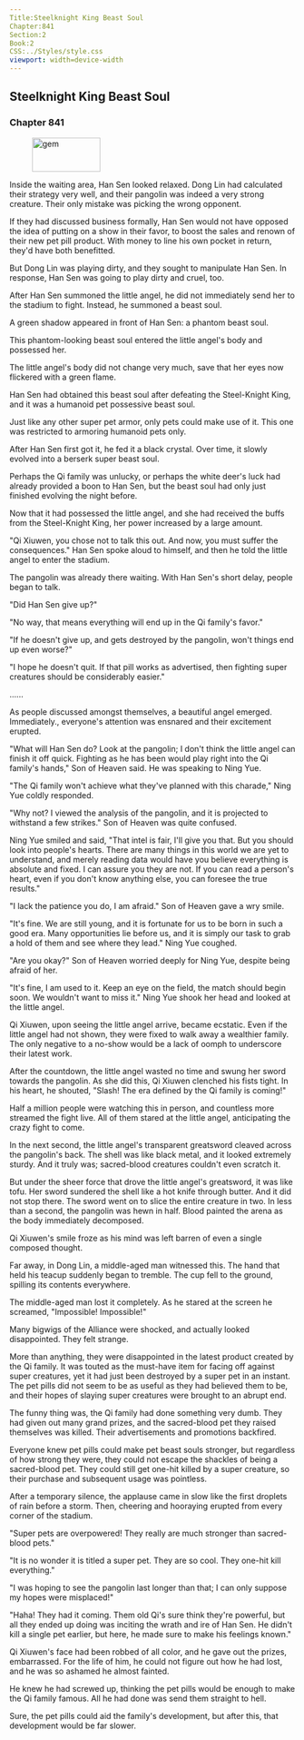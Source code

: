 ```yaml
---
Title:Steelknight King Beast Soul 
Chapter:841 
Section:2 
Book:2 
CSS:../Styles/style.css 
viewport: width=device-width
---
```

  
## Steelknight King Beast Soul
### Chapter 841
  
<figure>
	<img src="../Images/gem.gif" alt="gem" id="gem" width="120" height="60" />
</figure>
  

  
Inside the waiting area, Han Sen looked relaxed. Dong Lin had calculated their strategy very well, and their pangolin was indeed a very strong creature. Their only mistake was picking the wrong opponent.

If they had discussed business formally, Han Sen would not have opposed the idea of putting on a show in their favor, to boost the sales and renown of their new pet pill product. With money to line his own pocket in return, they'd have both benefitted.

But Dong Lin was playing dirty, and they sought to manipulate Han Sen. In response, Han Sen was going to play dirty and cruel, too.

After Han Sen summoned the little angel, he did not immediately send her to the stadium to fight. Instead, he summoned a beast soul.

A green shadow appeared in front of Han Sen: a phantom beast soul.

This phantom-looking beast soul entered the little angel's body and possessed her.

The little angel's body did not change very much, save that her eyes now flickered with a green flame.

Han Sen had obtained this beast soul after defeating the Steel-Knight King, and it was a humanoid pet possessive beast soul.

Just like any other super pet armor, only pets could make use of it. This one was restricted to armoring humanoid pets only.

After Han Sen first got it, he fed it a black crystal. Over time, it slowly evolved into a berserk super beast soul.

Perhaps the Qi family was unlucky, or perhaps the white deer's luck had already provided a boon to Han Sen, but the beast soul had only just finished evolving the night before.

Now that it had possessed the little angel, and she had received the buffs from the Steel-Knight King, her power increased by a large amount.

"Qi Xiuwen, you chose not to talk this out. And now, you must suffer the consequences." Han Sen spoke aloud to himself, and then he told the little angel to enter the stadium.

The pangolin was already there waiting. With Han Sen's short delay, people began to talk.

"Did Han Sen give up?"

"No way, that means everything will end up in the Qi family's favor."

"If he doesn't give up, and gets destroyed by the pangolin, won't things end up even worse?"

"I hope he doesn't quit. If that pill works as advertised, then fighting super creatures should be considerably easier."

…...

As people discussed amongst themselves, a beautiful angel emerged. Immediately., everyone's attention was ensnared and their excitement erupted.

"What will Han Sen do? Look at the pangolin; I don't think the little angel can finish it off quick. Fighting as he has been would play right into the Qi family's hands," Son of Heaven said. He was speaking to Ning Yue.

"The Qi family won't achieve what they've planned with this charade," Ning Yue coldly responded.

"Why not? I viewed the analysis of the pangolin, and it is projected to withstand a few strikes." Son of Heaven was quite confused.

Ning Yue smiled and said, "That intel is fair, I'll give you that. But you should look into people's hearts. There are many things in this world we are yet to understand, and merely reading data would have you believe everything is absolute and fixed. I can assure you they are not. If you can read a person's heart, even if you don't know anything else, you can foresee the true results."

"I lack the patience you do, I am afraid." Son of Heaven gave a wry smile.

"It's fine. We are still young, and it is fortunate for us to be born in such a good era. Many opportunities lie before us, and it is simply our task to grab a hold of them and see where they lead." Ning Yue coughed.

"Are you okay?" Son of Heaven worried deeply for Ning Yue, despite being afraid of her.

"It's fine, I am used to it. Keep an eye on the field, the match should begin soon. We wouldn't want to miss it." Ning Yue shook her head and looked at the little angel.

Qi Xiuwen, upon seeing the little angel arrive, became ecstatic. Even if the little angel had not shown, they were fixed to walk away a wealthier family. The only negative to a no-show would be a lack of oomph to underscore their latest work.

After the countdown, the little angel wasted no time and swung her sword towards the pangolin. As she did this, Qi Xiuwen clenched his fists tight. In his heart, he shouted, "Slash! The era defined by the Qi family is coming!"

Half a million people were watching this in person, and countless more streamed the fight live. All of them stared at the little angel, anticipating the crazy fight to come.

In the next second, the little angel's transparent greatsword cleaved across the pangolin's back. The shell was like black metal, and it looked extremely sturdy. And it truly was; sacred-blood creatures couldn't even scratch it.

But under the sheer force that drove the little angel's greatsword, it was like tofu. Her sword sundered the shell like a hot knife through butter. And it did not stop there. The sword went on to slice the entire creature in two. In less than a second, the pangolin was hewn in half. Blood painted the arena as the body immediately decomposed.

Qi Xiuwen's smile froze as his mind was left barren of even a single composed thought.

Far away, in Dong Lin, a middle-aged man witnessed this. The hand that held his teacup suddenly began to tremble. The cup fell to the ground, spilling its contents everywhere.

The middle-aged man lost it completely. As he stared at the screen he screamed, "Impossible! Impossible!"

Many bigwigs of the Alliance were shocked, and actually looked disappointed. They felt strange.

More than anything, they were disappointed in the latest product created by the Qi family. It was touted as the must-have item for facing off against super creatures, yet it had just been destroyed by a super pet in an instant. The pet pills did not seem to be as useful as they had believed them to be, and their hopes of slaying super creatures were brought to an abrupt end.

The funny thing was, the Qi family had done something very dumb. They had given out many grand prizes, and the sacred-blood pet they raised themselves was killed. Their advertisements and promotions backfired.

Everyone knew pet pills could make pet beast souls stronger, but regardless of how strong they were, they could not escape the shackles of being a sacred-blood pet. They could still get one-hit killed by a super creature, so their purchase and subsequent usage was pointless.

After a temporary silence, the applause came in slow like the first droplets of rain before a storm. Then, cheering and hooraying erupted from every corner of the stadium.

"Super pets are overpowered! They really are much stronger than sacred-blood pets."

"It is no wonder it is titled a super pet. They are so cool. They one-hit kill everything."

"I was hoping to see the pangolin last longer than that; I can only suppose my hopes were misplaced!"

"Haha! They had it coming. Them old Qi's sure think they're powerful, but all they ended up doing was inciting the wrath and ire of Han Sen. He didn't kill a single pet earlier, but here, he made sure to make his feelings known."

Qi Xiuwen's face had been robbed of all color, and he gave out the prizes, embarrassed. For the life of him, he could not figure out how he had lost, and he was so ashamed he almost fainted.

He knew he had screwed up, thinking the pet pills would be enough to make the Qi family famous. All he had done was send them straight to hell.

Sure, the pet pills could aid the family's development, but after this, that development would be far slower.